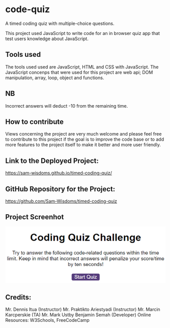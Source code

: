 # code-quiz
A timed coding quiz with multiple-choice questions.

This project used JavaScript to write code for an in browser quiz app that test users knowledge
about JavaScript.

 ## Tools used
 The tools used used are JavaScript, HTML and CSS with JavaScript. The JavaScript concenps that were used for this project are web api; DOM manipulation, array, loop, object and functions. 

 ## NB
 Incorrect answers will deduct -10 from the remaining time.

## How to contribute
Views concerning the project are very much welcome and please feel free to 
contribute to this project if the goal is to improve the code base or to add more features to the project itself to make it better and more user friendly.

## Link to the Deployed Project:
https://sam-wisdoms.github.io/timed-coding-quiz/
  

## GitHub Repository for the Project:
https://github.com/Sam-Wisdoms/timed-coding-quiz

## Project Screenhot
![Alt text](./quizscreenshot.png)

## Credits: 
Mr. Dennis Itua (Instructor)
Mr. Praktikto Ariestyadi (Instructor)
Mr. Marcin Karcperskie (TA)
Mr. Mark Ustby
Benjamin Semah (Developer)
Online Resources: W3Schools, FreeCodeCamp
